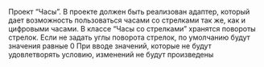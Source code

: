Проект “Часы”. В проекте должен быть реализован адаптер, который дает возможность пользоваться часами со стрелками так же, как и цифровыми часами. В классе
“Часы со стрелками” хранятся повороты стрелок. 
Если не задать углы поворота стрелок, по умолчанию будут значения равные 0
При вводе значений, которые не будут удовлетворять условию, изменений не будут произведены
